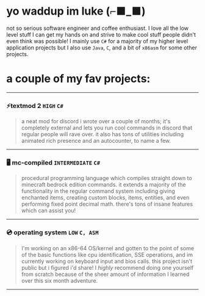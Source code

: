 # yo waddup im luke (⌐■_■)
not so serious software engineer and coffee enthusiast. I love all the low level stuff I can get my hands on and strive to make cool stuff people didn't even think was possible! I mainly use `C#` for a majority of my higher level application projects but I also use `Java`, `C`, and a bit of `x86asm` for some other projects.

# a couple of my fav projects:

---

### ⚡textmod 2 `HIGH` `C#`
> a neat mod for discord i wrote over a couple of months; it's completely external and lets you run cool commands in discord that regular people will rave over. it also has tons of utilities including animated rich presence and an autocounter, to name a few.

---

### 🖥️ mc-compiled `INTERMEDIATE` `C#`
> procedural programming language which compiles straight down to minecraft bedrock edition commands. it extends a majority of the functionality in the regular command system including giving enchanted items, creating custom blocks, items, entities, and even performing fixed point decimal math. there's tons of insane features which can assist you!

---

### 💿 operating system `LOW` `C, ASM`
> I'm working on an x86-64 OS/kernel and gotten to the point of some of the basic functions like cpu identification, SSE operations, and im currently working on keyboard input and bios calls. this project isn't public but i figured i'd share! I *highly* recommend doing one yourself from scratch because of the sheer amount of information I learned over this six month adventure.

---
